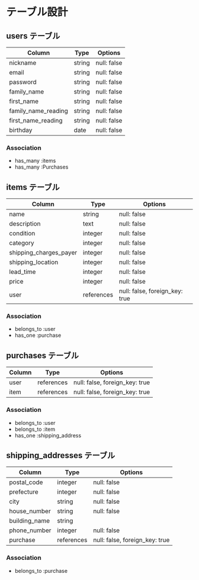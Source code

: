 # テーブル設計

## users テーブル

| Column              | Type    | Options     |
| ------------------- | ------- | ----------- |
| nickname            | string  | null: false |
| email               | string  | null: false |
| password            | string  | null: false |
| family_name         | string  | null: false |
| first_name          | string  | null: false |
| family_name_reading | string  | null: false |
| first_name_reading  | string  | null: false |
| birthday            | date    | null: false |

### Association

- has_many :items
- has_many :Purchases

## items テーブル

| Column                 | Type       | Options                        |
| ---------------------- | ---------- | ------------------------------ |
| name                   | string     | null: false                    |
| description            | text       | null: false                    |
| condition              | integer    | null: false                    |
| category               | integer    | null: false                    |
| shipping_charges_payer | integer    | null: false                    |
| shipping_location      | integer    | null: false                    |
| lead_time              | integer    | null: false                    |
| price                  | integer    | null: false                    |
| user                   | references | null: false, foreign_key: true |

### Association

- belongs_to :user
- has_one :purchase

## purchases テーブル

| Column        | Type       | Options                        |
| ------------- | ---------- | ------------------------------ |
| user          | references | null: false, foreign_key: true |
| item          | references | null: false, foreign_key: true |

### Association

- belongs_to :user
- belongs_to :item
- has_one    :shipping_address

## shipping_addresses テーブル

| Column        | Type       | Options                        |
| ------------- | ---------- | ------------------------------ |
| postal_code   | integer    | null: false                    |
| prefecture    | integer    | null: false                    |
| city          | string     | null: false                    |
| house_number  | string     | null: false                    |
| building_name | string     |                                |
| phone_number  | integer    | null: false                    |
| purchase      | references | null: false, foreign_key: true |

### Association

- belongs_to :purchase